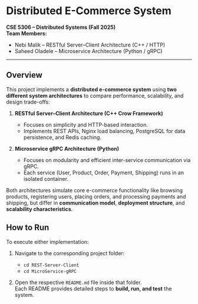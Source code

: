 # Distributed E-Commerce System  
**CSE 5306 – Distributed Systems (Fall 2025)**  
**Team Members:**  
- Nebi Malik – RESTful Server–Client Architecture (C++ / HTTP)  
- Saheed Oladele – Microservice Architecture (Python / gRPC)

---

## Overview
This project implements a **distributed e-commerce system** using **two different system architectures** to compare performance, scalability, and design trade-offs:

1. **RESTful Server–Client Architecture (C++ Crow Framework)**  
   - Focuses on simplicity and HTTP-based interaction.  
   - Implements REST APIs, Nginx load balancing, PostgreSQL for data persistence, and Redis caching.

2. **Microservice gRPC Architecture (Python)**  
   - Focuses on modularity and efficient inter-service communication via gRPC.  
   - Each service (User, Product, Order, Payment, Shipping) runs in an isolated container.

Both architectures simulate core e-commerce functionality like browsing products, registering users, placing orders, and processing payments and shipping, but differ in **communication model**, **deployment structure**, and **scalability characteristics**.

## How to Run
To execute either implementation:

1. Navigate to the corresponding project folder:  
   - `cd REST-Server-Client`  
   - `cd MicroService-gRPC`  

2. Open the respective `README.md` file inside that folder.  
   Each README provides detailed steps to **build, run, and test** the system.
